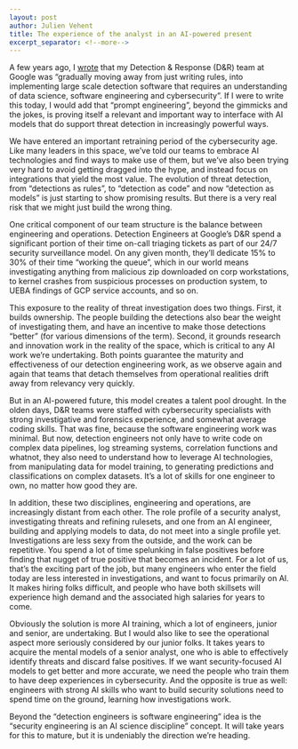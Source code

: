 ```yaml
---
layout: post
author: Julien Vehent
title: The experience of the analyst in an AI-powered present
excerpt_separator: <!--more-->
---
```


A few years ago, I [wrote](https://jvehent.org/2023/04/16/Data-Driven-Detection-Engineering.html)
that my Detection & Response (D&R) team at Google was 
“gradually moving away from just writing rules, into implementing large scale 
detection software that requires an understanding of data science, software 
engineering and cybersecurity”. If I were to write this today, I would add that 
“prompt engineering”, beyond the gimmicks and the jokes, is proving itself a 
relevant and important way to interface with AI models that do support threat
detection in increasingly powerful ways. 

We have entered an important retraining period of the cybersecurity age. Like 
many leaders in this space, we’ve told our teams to embrace AI technologies and 
find ways to make use of them, but we’ve also been trying very hard to avoid 
getting dragged into the hype, and instead focus on integrations that yield 
the most value. The evolution of threat detection, from “detections as rules”, 
to “detection as code” and now “detection as models” is just starting to show 
promising results. But there is a very real risk that we might just build the
wrong thing.

One critical component of our team structure is the balance between engineering 
and operations. Detection Engineers at Google’s D&R spend a significant portion 
of their time on-call triaging tickets as part of our 24/7 security surveillance 
model. On any given month, they’ll dedicate 15% to 30% of their time “working the 
queue”, which in our world means investigating anything from malicious zip 
downloaded on corp workstations, to kernel crashes from suspicious processes 
on production system, to UEBA findings of GCP service accounts, and so on.

This exposure to the reality of threat investigation does two things. First, it 
builds ownership. The people building the detections also bear the weight of 
investigating them, and have an incentive to make those detections “better” (for 
various dimensions of the term). Second, it grounds research and innovation work in
the reality of the space, which is critical to any AI work we’re undertaking. Both 
points guarantee the maturity and effectiveness of our detection engineering work,
as we observe again and again that teams that detach themselves from operational 
realities drift away from relevancy very quickly.

But in an AI-powered future, this model creates a talent pool drought. In the olden 
days, D&R teams were staffed with cybersecurity specialists with strong investigative 
and forensics experience, and somewhat average coding skills. That was fine, because 
the software engineering work was minimal. But now, detection engineers not only have
to write code on complex data pipelines, log streaming systems, correlation functions 
and whatnot, they also need to understand how to leverage AI technologies, from 
manipulating data for model training, to generating predictions and classifications 
on complex datasets. It’s a lot of skills for one engineer to own, no matter how good
they are.

In addition, these two disciplines, engineering and operations, are increasingly 
distant from each other. The role profile of a security analyst, investigating 
threats and refining rulesets, and one from an AI engineer, building and applying 
models to data, do not meet into a single profile yet. Investigations are less sexy 
from the outside, and the work can be repetitive. You spend a lot of time spelunking 
in false positives before finding that nugget of true positive that becomes an incident.
For a lot of us, that’s the exciting part of the job, but many engineers who enter the 
field today are less interested in investigations, and want to focus primarily on AI. 
It makes hiring folks difficult, and people who have both skillsets will experience high
demand and the associated high salaries for years to come.

Obviously the solution is more AI training, which a lot of engineers, junior and senior, 
are undertaking. But I would also like to see the operational aspect more seriously 
considered by our junior folks. It takes years to acquire the mental models of a senior 
analyst, one who is able to effectively identify threats and discard false positives. 
If we want security-focused AI models to get better and more accurate, we need the people
who train them to have deep experiences in cybersecurity. And the opposite is true as well: 
engineers with strong AI skills who want to build security solutions need to spend time 
on the ground, learning how investigations work.

Beyond the “detection engineers is software engineering” idea is the “security engineering
is an AI science discipline” concept. It will take years for this to mature, but it is 
undeniably the direction we’re heading. 
